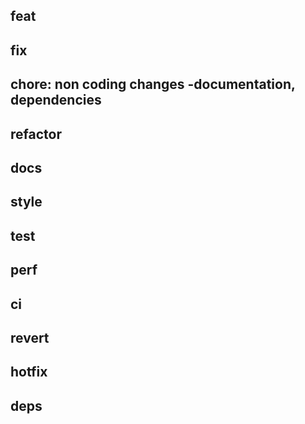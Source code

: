 ## feat
## fix
## chore: non coding changes -documentation, dependencies
## refactor
## docs
## style
## test
## perf
## ci
## revert
## hotfix
## deps
